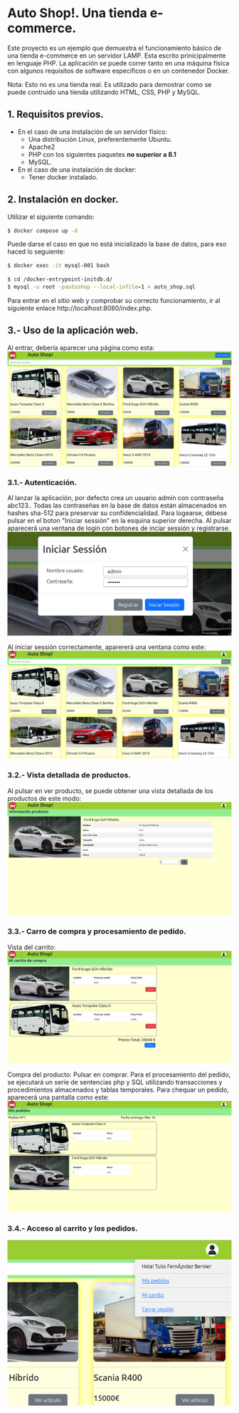 # Auto Shop!. Una tienda e-commerce.
Este proyecto es un ejemplo que demuestra el funcionamiento básico de una tienda e-commerce en un servidor LAMP. Esta escrito prinicipalmente en lenguaje PHP.  La aplicación se puede correr tanto en una máquina física con algunos requisitos de software específicos o en un contenedor Docker.

Nota: Esto no es una tienda real. Es utilizado para demostrar como se puede contruido una tienda utilizando HTML, CSS, PHP y MySQL.

## 1. Requisitos previos.
* En el caso de una instalación de un servidor físico:
  * Una distribución Linux, preferentemente Ubuntu.
  * Apache2
  * PHP con los siguientes paquetes **no superior a 8.1**
  * MySQL.
 * En el caso de una instalación de docker:
   * Tener docker instalado.

## 2. Instalación en docker.
Utilizar el siguiente comando:
```bash
$ docker compose up -d
```

Puede darse el caso en que no está inicializado la base de datos, para eso haced lo seguiente:

```bash
$ docker exec -it mysql-001 bash
```
```bash
$ cd /docker-entrypoint-initdb.d/
$ mysql -u root -pautoshop --local-infile=1 < auto_shop.sql
```
Para entrar en el sitio web y comprobar su correcto funcionamiento, ir al siguiente enlace http://localhost:8080/index.php.

## 3.- Uso de la aplicación web.
Al entrar, debería aparecer una página como esta:
![imagen](https://github.com/ecc360/tienda/raw/main/images/24740c5c-1285-46f3-ae21-292ced63f596.png)

### 3.1.- Autenticación.
Al lanzar la aplicación, por defecto crea un usuario admin con contraseña abc123.. Todas las contraseñas en la base de datos están almacenados en hashes sha-512 para preservar su confidencialidad. Para logearse, débese pulsar en el boton "Iniciar sessión" en la esquina superior derecha. Al pulsar aparecerá una ventana de login con botones de inciar sessión y registrarse. 
![imagen](https://github.com/ecc360/tienda/raw/main/images/f478f390-994d-400b-9dbe-d2f883b13b3b.png)

Al iniciar sessión correctamente, aparererá una ventana como este:
![imagen](https://github.com/ecc360/tienda/raw/main/images/09aaef1e-5236-4481-bba3-8a27b2069b41.png)

### 3.2.- Vista detallada de productos.
Al pulsar en ver producto, se puede obtener una vista detallada de los productos de este modo:
![imagen](https://github.com/ecc360/tienda/raw/main/images/bbacabdc-e0ad-4bfa-a330-9a58d1693968.png)

### 3.3.- Carro de compra y procesamiento de pedido.
Vista del carrito:
![imagen](https://github.com/ecc360/tienda/raw/main/images/12cac226-e390-4d95-8d94-c497c14ed1b7.png)

Compra del producto: Pulsar en comprar. Para el procesamiento del pedido, se ejecutará un serie de sentencias php y SQL utilizando transacciones y procedimientos almacenados y tablas temporales. Para chequar un pedido, aparecerá una pantalla como este:
![imagen](https://github.com/ecc360/tienda/raw/main/images/e5a87f37-8bd3-4709-bb36-1fd799aeaf73.png)

### 3.4.- Acceso al carrito y los pedidos.
![imagen](https://github.com/ecc360/tienda/raw/main/images/3160d81e-343a-450e-be6c-2a5cbedf8343.png)

